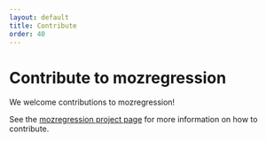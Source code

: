 ```yaml
---
layout: default
title: Contribute
order: 40
---
```


# Contribute to mozregression

We welcome contributions to mozregression!

See the [mozregression project page](https://wiki.mozilla.org/Auto-tools/Projects/Mozregression)
for more information on how to contribute.
